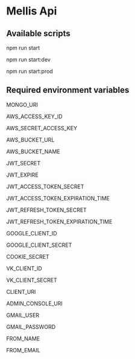 # Mellis Api

## Available scripts
npm run start
 
npm run start:dev
 
npm run start:prod

## Required environment variables

MONGO_URI
 
AWS_ACCESS_KEY_ID
 
AWS_SECRET_ACCESS_KEY
 
AWS_BUCKET_URL
 
AWS_BUCKET_NAME
 
JWT_SECRET
 
JWT_EXPIRE
 
JWT_ACCESS_TOKEN_SECRET
 
JWT_ACCESS_TOKEN_EXPIRATION_TIME
 
JWT_REFRESH_TOKEN_SECRET
 
JWT_REFRESH_TOKEN_EXPIRATION_TIME
 
GOOGLE_CLIENT_ID
 
GOOGLE_CLIENT_SECRET
 
COOKIE_SECRET
 
VK_CLIENT_ID
 
VK_CLIENT_SECRET
 
CLIENT_URI
 
ADMIN_CONSOLE_URI
 
GMAIL_USER
 
GMAIL_PASSWORD
 
FROM_NAME
 
FROM_EMAIL